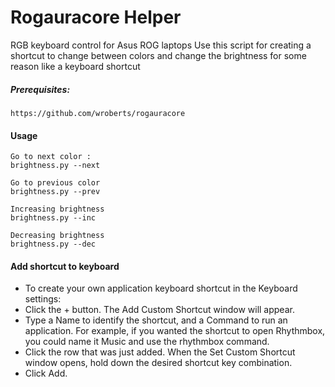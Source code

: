 # Rogauracore Helper
RGB keyboard control for Asus ROG laptops Use this script for creating a shortcut to change between colors and change the brightness for some reason like a keyboard shortcut

##### Prerequisites:

```
https://github.com/wroberts/rogauracore
```

#### Usage

```
Go to next color :
brightness.py --next

Go to previous color
brightness.py --prev

Increasing brightness 
brightness.py --inc

Decreasing brightness 
brightness.py --dec
```

#### Add shortcut to keyboard

- To create your own application keyboard shortcut in the Keyboard settings:
- Click the + button. The Add Custom Shortcut window will appear.
- Type a Name to identify the shortcut, and a Command to run an application. For example, if you wanted the shortcut to open Rhythmbox, you could name it Music and use the rhythmbox command.
- Click the row that was just added. When the Set Custom Shortcut window opens, hold down the desired shortcut key combination.
- Click Add.
